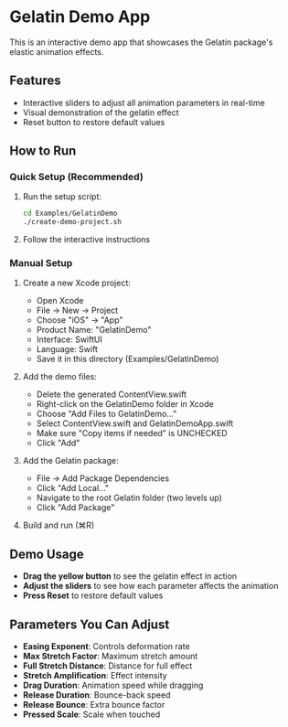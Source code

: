 # Gelatin Demo App

This is an interactive demo app that showcases the Gelatin package's elastic animation effects.

## Features

- Interactive sliders to adjust all animation parameters in real-time
- Visual demonstration of the gelatin effect
- Reset button to restore default values

## How to Run

### Quick Setup (Recommended)

1. Run the setup script:
   ```bash
   cd Examples/GelatinDemo
   ./create-demo-project.sh
   ```

2. Follow the interactive instructions

### Manual Setup

1. Create a new Xcode project:
   - Open Xcode
   - File → New → Project
   - Choose "iOS" → "App"
   - Product Name: "GelatinDemo"
   - Interface: SwiftUI
   - Language: Swift
   - Save it in this directory (Examples/GelatinDemo)

2. Add the demo files:
   - Delete the generated ContentView.swift
   - Right-click on the GelatinDemo folder in Xcode
   - Choose "Add Files to GelatinDemo..."
   - Select ContentView.swift and GelatinDemoApp.swift
   - Make sure "Copy items if needed" is UNCHECKED
   - Click "Add"

3. Add the Gelatin package:
   - File → Add Package Dependencies
   - Click "Add Local..."
   - Navigate to the root Gelatin folder (two levels up)
   - Click "Add Package"

4. Build and run (⌘R)

## Demo Usage

- **Drag the yellow button** to see the gelatin effect in action
- **Adjust the sliders** to see how each parameter affects the animation
- **Press Reset** to restore default values

## Parameters You Can Adjust

- **Easing Exponent**: Controls deformation rate
- **Max Stretch Factor**: Maximum stretch amount
- **Full Stretch Distance**: Distance for full effect
- **Stretch Amplification**: Effect intensity
- **Drag Duration**: Animation speed while dragging
- **Release Duration**: Bounce-back speed
- **Release Bounce**: Extra bounce factor
- **Pressed Scale**: Scale when touched 